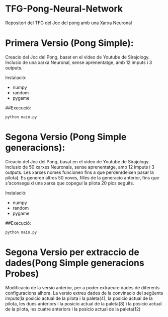 # TFG-Pong-Neural-Network
Repositori del TFG del Joc del pong amb una Xarxa Neuronal

# Primera Versio (Pong Simple):
Creacio del Joc del Pong, basat en el video de Youtube de Sirajology.
Inclusio de una xarxa Neuronal, sense aprenentatge, amb 12 imputs i 3 outputs.

Instalació:
* numpy
* random
* pygame

##Execució:

```
python main.py
```
# Segona Versio (Pong Simple generacions):
Creacio del Joc del Pong, basat en el video de Youtube de Sirajology.
Inclusio de 50 xarxes Neuronals, sense aprenentatge, amb 12 imputs i 3 outputs.
Les xarxes nomes funcionen fins a que perden(deixen pasar la pilota). 
Es generen altres 50 noves, filles de la generacio anterior, fins que s'aconseguixi una xarxa 
que copegui la pilota 20 pics seguits.

Instalació:
* numpy
* random
* pygame

##Execució:

```
python main.py
```

# Segona Versio per extraccio de dades(Pong Simple generacions Probes)
Modificacio de la versio anterior, per a poder extraeure dades de diferents configuracions alhora.
La versio extreu dades de la convinacio del següents imputs(la posicio actual de la pilota i la paleta(4), la posicio actual de la pilota, les dues anteriors i la posicio actual de la paleta(8) i la posicio actual de la pilota, les cuatre anteriors i la posicio actual de la paleta(12)
